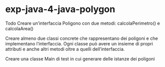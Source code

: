 # exp-java-4-java-polygon

Todo
Creare un’interfaccia Poligono con due metodi: calcolaPerimetro() e calcolaArea()

Creare almeno due classi concrete che rappresentano dei poligoni e che implementano l’interfaccia. Ogni classe può avere un insieme di propri attributi e anche altri metodi oltre a quelli dell’interfaccia.

Creare una classe Main di test in cui generare delle istanze dei poligoni
